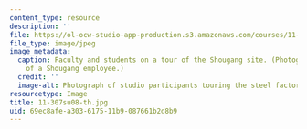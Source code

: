 ```yaml
---
content_type: resource
description: ''
file: https://ol-ocw-studio-app-production.s3.amazonaws.com/courses/11-307-beijing-urban-design-studio-summer-2008/69ec8afea303617511b9087661b2d8b9_11-307su08-th.jpg
file_type: image/jpeg
image_metadata:
  caption: Faculty and students on a tour of the Shougang site. (Photograph courtesy
    of a Shougang employee.)
  credit: ''
  image-alt: Photograph of studio participants touring the steel factory site.
resourcetype: Image
title: 11-307su08-th.jpg
uid: 69ec8afe-a303-6175-11b9-087661b2d8b9
---
```

